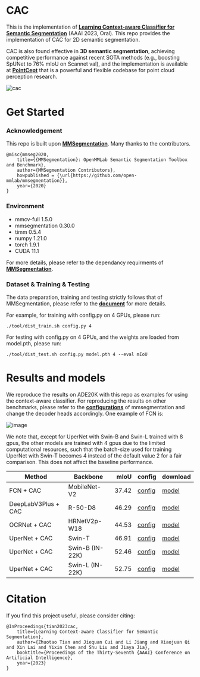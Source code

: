# CAC
This is the implementation of [**Learning Context-aware Classifier for Semantic Segmentation**](https://arxiv.org/abs/2303.11633) (AAAI 2023, Oral). This repo provides the implementation of CAC for 2D semantic segmentation. 

CAC is also found effective in **3D semantic segmentation**, achieving competitive performance against recent SOTA methods (e.g., boosting SpUNet to 76% mIoU on Scannet val), and the implementation is available at [**PointCept**](https://github.com/Pointcept/Pointcept) that is a powerful and flexible codebase for point cloud perception research. 

![cac](https://user-images.githubusercontent.com/68939582/219602560-2e6d85ef-ce07-48cd-ae76-08c21cdf45d6.png)


# Get Started

### Acknowledgement
This repo is built upon [**MMSegmentation**](https://github.com/open-mmlab/mmsegmentation). Many thanks to the contributors.

```
@misc{mmseg2020,
    title={{MMSegmentation}: OpenMMLab Semantic Segmentation Toolbox and Benchmark},
    author={MMSegmentation Contributors},
    howpublished = {\url{https://github.com/open-mmlab/mmsegmentation}},
    year={2020}
}
```

### Environment
+ mmcv-full 1.5.0
+ mmsegmentation 0.30.0
+ timm 0.5.4
+ numpy 1.21.0
+ torch 1.9.1
+ CUDA 11.1
    
For more details, please refer to the dependancy requirments of [**MMSegmentation**](https://github.com/open-mmlab/mmsegmentation).


### Dataset & Training & Testing
The data preparation, training and testing strictly follows that of MMSegmentation, please refer to the [**document**](https://mmsegmentation.readthedocs.io/en/latest/) for more details.

For example, for training with config.py on 4 GPUs, please run:

    ./tool/dist_train.sh config.py 4 
    
For testing with config.py on 4 GPUs, and the weights are loaded from model.pth, please run:

    ./tool/dist_test.sh config.py model.pth 4 --eval mIoU

# Results and models
We reproduce the results on ADE20K with this repo as examples for using the context-aware classifier. For reproducing the results on other benchmarks, please refer to the [**configurations**](https://github.com/open-mmlab/mmsegmentation/tree/master/configs) of mmsegmentation and change the decoder heads accordingly. One example of FCN is:

![image](https://user-images.githubusercontent.com/68939582/220012772-f8a8bbb3-be27-4aa1-8c01-c8ea43ff2f32.png)


We note that, except for UperNet with Swin-B and Swin-L trained with 8 gpus, the other models are trained with 4 gpus due to the limited computational resources, such that the batch-size used for training UperNet with Swin-T becomes 4 instead of the default value 2 for a fair comparison. This does not affect the baseline performance. 

| Method | Backbone |   mIoU | config                                                                                                                | download                                                                                                                                                                                                                                                                                                                               |
| ------ | -------- |   ----: | --------------------------------------------------------------------------------------------------------------------- | -------------------------------------------------------------------------------------------------------------------------------------------------------------------------------------------------------------------------------------------------------------------------------------------------------------------------------------- |
| FCN + CAC                     | MobileNet-V2  | 37.42 | [config](https://github.com/tianzhuotao/Context-aware-Classifier/blob/main/configs/mobilenet_v2/fcn_m-v2-d8_512x512_160k_ade20k_cac.py)  | [model](https://mycuhk-my.sharepoint.com/:u:/g/personal/1155122171_link_cuhk_edu_hk/EcpUuw52_8VNj5MML2v3UxgBFvOjq1uS_OBG-DWFeS3jOQ?e=aPE2N5)      |
| DeepLabV3Plus + CAC           | R-50-D8       | 46.29 | [config](https://github.com/tianzhuotao/Context-aware-Classifier/blob/main/configs/deeplabv3plus/deeplabv3plus_r50-d8_512x512_160k_ade20k_cac.py)  | [model](https://mycuhk-my.sharepoint.com/:u:/g/personal/1155122171_link_cuhk_edu_hk/ESnimdpoLbtIkQJNEsw-oo8BBIzZJdvRX8wvb0mArmsisQ?e=OKGeCk)      |
|  OCRNet + CAC                 | HRNetV2p-W18  | 44.53 | [config](https://github.com/tianzhuotao/Context-aware-Classifier/blob/main/configs/ocrnet/ocrnet_hr18_512x512_160k_ade20k_cac.py)  | [model](https://mycuhk-my.sharepoint.com/:u:/g/personal/1155122171_link_cuhk_edu_hk/EbY82J1OOL9NkTaJZ5vtFf8BDrMS9SKt0J16ZougM9T1_A?e=7S87u8)      |
|  UperNet + CAC                 | Swin-T       | 46.91 |  [config](https://github.com/tianzhuotao/Context-aware-Classifier/blob/main/configs/swin/upernet_swin_tiny_patch4_window7_512x512_160k_ade20k_pretrain_224x224_1K_bs4_cac.py)  | [model](https://mycuhk-my.sharepoint.com/:u:/g/personal/1155122171_link_cuhk_edu_hk/Ee3esPXw8SxPhJWo3P-l57AB6kETREaO12G6j3ySonXCHQ?e=SkHU79)      |
|  UperNet + CAC        | Swin-B  (IN-22K)      | 52.46 |  [config](https://github.com/tianzhuotao/Context-aware-Classifier/blob/main/configs/swin/upernet_swin_base_patch4_window12_512x512_160k_ade20k_pretrain_384x384_22K_cac.py)  | [model](https://mycuhk-my.sharepoint.com/:u:/g/personal/1155122171_link_cuhk_edu_hk/EW34a-ogeNBLgHyxP8aTlGkBjPB08ynCXoqFi4BLyYgi5g?e=lP9QvE)      |
|  UperNet + CAC        | Swin-L  (IN-22K)      | 52.75 |  [config](https://github.com/tianzhuotao/Context-aware-Classifier/blob/main/configs/swin/upernet_swin_large_patch4_window12_512x512_160k_ade20k_pretrain_384x384_22K_cac.py)  | [model](https://mycuhk-my.sharepoint.com/:u:/g/personal/1155122171_link_cuhk_edu_hk/EenCUmdIjpBFtlIDt6-7pJcB46zF2S4SxhRzRGSbdvROdQ?e=cgGvhh)     |




# Citation

If you find this project useful, please consider citing:
```
@InProceedings{tian2023cac,
    title={Learning Context-aware Classifier for Semantic Segmentation},
    author={Zhuotao Tian and Jiequan Cui and Li Jiang and Xiaojuan Qi and Xin Lai and Yixin Chen and Shu Liu and Jiaya Jia},
    booktitle={Proceedings of the Thirty-Seventh {AAAI} Conference on Artificial Intelligence},
    year={2023}
}
```
